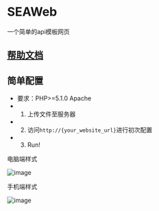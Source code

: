 # SEAWeb
一个简单的api模板网页

## [帮助文档](https://molanp.github.io/SEAWeb_docs/)

## 简单配置

- 要求：PHP>=5.1.0 Apache
- 1. 上传文件至服务器
- 2. 访问`http://{your_website_url}`进行初次配置
- 3. Run!

电脑端样式

![image](https://github.com/molanp/SEAWeb/assets/104612722/e353df31-9321-41b2-9d29-a41e4f79fa00)

手机端样式

![image](https://github.com/molanp/SEAWeb/assets/104612722/5b191209-5550-43a7-9fef-407dbafd1008)